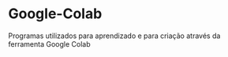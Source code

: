 # Google-Colab
Programas utilizados para aprendizado e para criação através da ferramenta Google Colab
